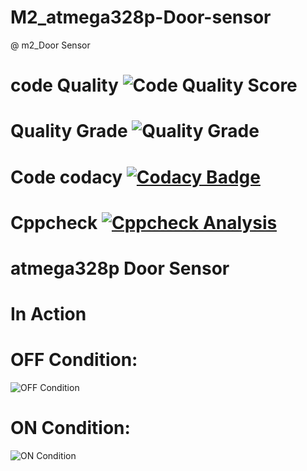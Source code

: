 # M2_atmega328p-Door-sensor

@ m2_Door Sensor

# code Quality ![Code Quality Score](https://api.codiga.io/project/32839/score/svg)

# Quality Grade ![Quality Grade](https://api.codiga.io/project/32839/status/svg)

# Code codacy [![Codacy Badge](https://app.codacy.com/project/badge/Grade/9d87e887143348e19c088d613f0b7009)](https://www.codacy.com/gh/pradeeppisini/M2_atmega328p-Door-sensor/dashboard?utm_source=github.com&amp;utm_medium=referral&amp;utm_content=pradeeppisini/M2_atmega328p-Door-sensor&amp;utm_campaign=Badge_Grade)

# Cppcheck [![Cppcheck Analysis](https://github.com/pradeeppisini/M2_atmega328p-Door-sensor/actions/workflows/Cppcheck_Analyse.yml/badge.svg)](https://github.com/pradeeppisini/M2_atmega328p-Door-sensor/actions/workflows/Cppcheck_Analyse.yml)

# atmega328p Door Sensor

# In Action 
# OFF Condition:
![OFF Condition](https://user-images.githubusercontent.com/101619680/164059945-7e0fc8ea-7887-434c-9610-427de65279e3.png)

# ON Condition:
![ON Condition](https://user-images.githubusercontent.com/101619680/164060116-89d296cd-ed18-4446-aad8-d676202b788c.png)



